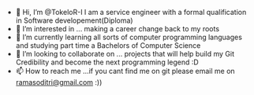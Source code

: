 - 👋 Hi, I’m @TokeloR-I I am a service engineer with a formal qualification in Software developement(Diploma)
- 👀 I’m interested in ... making a career change back to my roots
- 🌱 I’m currently learning all sorts of computer programming languages and studying part time a Bachelors of Computer Science 
- 💞️ I’m looking to collaborate on ... projects that will help build my Git Credibility and become the next programming legend :D
- 📫 How to reach me ...if you cant find me on git please email me on ramasoditri@gmail.com :))

<!---
TokeloR-I/TokeloR-I is a ✨ special ✨ repository because its `README.md` (this file) appears on your GitHub profile.
You can click the Preview link to take a look at your changes.
--->
